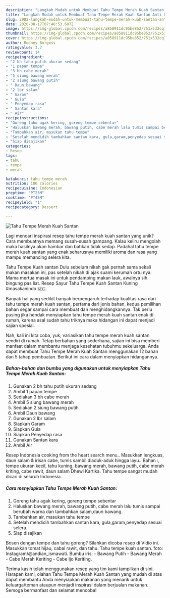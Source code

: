 ```yaml
---
description: "Langkah Mudah untuk Membuat Tahu Tempe Merah Kuah Santan Anti Gagal"
title: "Langkah Mudah untuk Membuat Tahu Tempe Merah Kuah Santan Anti Gagal"
slug: 2982-langkah-mudah-untuk-membuat-tahu-tempe-merah-kuah-santan-anti-gagal
date: 2020-08-17T07:48:53.607Z
image: https://img-global.cpcdn.com/recipes/a858911dc95be852/751x532cq70/tahu-tempe-merah-kuah-santan-foto-resep-utama.jpg
thumbnail: https://img-global.cpcdn.com/recipes/a858911dc95be852/751x532cq70/tahu-tempe-merah-kuah-santan-foto-resep-utama.jpg
cover: https://img-global.cpcdn.com/recipes/a858911dc95be852/751x532cq70/tahu-tempe-merah-kuah-santan-foto-resep-utama.jpg
author: Rodney Burgess
ratingvalue: 3.7
reviewcount: 14
recipeingredient:
- "2 bh tahu putih ukuran sedang"
- "1 papan tempe"
- "3 bh cabe merah"
- "5 siung bawang merah"
- "2 siung bawang putih"
- " Daun bawang"
- "2 lbr salam"
- " Garam"
- " Gula"
- " Penyedap rasa"
- " Santan kara"
- " Air"
recipeinstructions:
- "Goreng tahu agak kering, goreng tempe sebentar"
- "Haluskan bawang merah, bawang putih, cabe merah lalu tumis sampai berubah warna dan tambahkan salam,daun bawang."
- "Tambahkan air, masukan tahu tempe"
- "Setelah mendidih tambahkan santan kara, gula,garam,penyedap sesuai selera."
- "Siap disajikan"
categories:
- Resep
tags:
- tahu
- tempe
- merah

katakunci: tahu tempe merah 
nutrition: 186 calories
recipecuisine: Indonesian
preptime: "PT23M"
cooktime: "PT45M"
recipeyield: "1"
recipecategory: Dessert

---
```



![Tahu Tempe Merah Kuah Santan](https://img-global.cpcdn.com/recipes/a858911dc95be852/751x532cq70/tahu-tempe-merah-kuah-santan-foto-resep-utama.jpg)

Lagi mencari inspirasi resep tahu tempe merah kuah santan yang unik? Cara membuatnya memang susah-susah gampang. Kalau keliru mengolah maka hasilnya akan hambar dan bahkan tidak sedap. Padahal tahu tempe merah kuah santan yang enak seharusnya memiliki aroma dan rasa yang mampu memancing selera kita.

Tahu Tempe Kuah santan Dulu sebelum nikah gak pernah sama sekali makan masakan ini, pas setelah nikah di ajak suami kerumah ortu nya. Mama mertua masak ini untuk pendamping makan lauk, awalnya sih bingung pas liat. Resep Sayur Tahu Tempe Kuah Santan Kuning #masakanindo 🇲🇨.

Banyak hal yang sedikit banyak berpengaruh terhadap kualitas rasa dari tahu tempe merah kuah santan, pertama dari jenis bahan, kedua pemilihan bahan segar sampai cara membuat dan menghidangkannya. Tak perlu pusing jika hendak menyiapkan tahu tempe merah kuah santan enak di rumah, karena asal sudah tahu triknya maka hidangan ini dapat menjadi sajian spesial.


Nah, kali ini kita coba, yuk, variasikan tahu tempe merah kuah santan sendiri di rumah. Tetap berbahan yang sederhana, sajian ini bisa memberi manfaat dalam membantu menjaga kesehatan tubuhmu sekeluarga. Anda dapat membuat Tahu Tempe Merah Kuah Santan menggunakan 12 bahan dan 5 tahap pembuatan. Berikut ini cara dalam menyiapkan hidangannya.

<!--inarticleads1-->

##### Bahan-bahan dan bumbu yang digunakan untuk menyiapkan Tahu Tempe Merah Kuah Santan:

1. Gunakan 2 bh tahu putih ukuran sedang
1. Ambil 1 papan tempe
1. Sediakan 3 bh cabe merah
1. Ambil 5 siung bawang merah
1. Sediakan 2 siung bawang putih
1. Ambil  Daun bawang
1. Gunakan 2 lbr salam
1. Siapkan  Garam
1. Siapkan  Gula
1. Siapkan  Penyedap rasa
1. Gunakan  Santan kara
1. Ambil  Air


Resep Indonesia cooking from the heart search menu.. Masukkan lengkuas, daun salam &amp; irisan cabe, tumis sambil diaduk-aduk hingga layu.. Bahan :, tempe ukuran kecil, tahu kuning, bawang merah, bawang putih, cabe merah kriting, cabe rawit, daun salam Dhewi Kartika. Tahu tempe sangat mudah dicari di seluruh Indonesia. 

<!--inarticleads2-->

##### Cara menyiapkan Tahu Tempe Merah Kuah Santan:

1. Goreng tahu agak kering, goreng tempe sebentar
1. Haluskan bawang merah, bawang putih, cabe merah lalu tumis sampai berubah warna dan tambahkan salam,daun bawang.
1. Tambahkan air, masukan tahu tempe
1. Setelah mendidih tambahkan santan kara, gula,garam,penyedap sesuai selera.
1. Siap disajikan


Bosen dengan tempe dan tahu goreng? Silahkan dicoba resep di Vidio ini. Masukkan tomat hijau, cabai rawit, dan tahu. Tahu tempe kuah santan. foto: Instagram/@andian_ismawati. Bumbu iris: - Bawang Putih - Bawang Merah - Cabe Merah Keriting - Cabe Ijo Keriting. 

Terima kasih telah menggunakan resep yang tim kami tampilkan di sini. Harapan kami, olahan Tahu Tempe Merah Kuah Santan yang mudah di atas dapat membantu Anda menyiapkan makanan yang menarik untuk keluarga/teman ataupun menjadi inspirasi dalam berjualan makanan. Semoga bermanfaat dan selamat mencoba!
